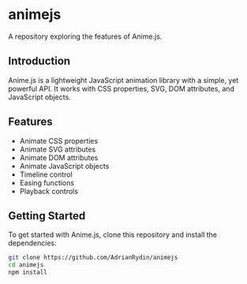 # animejs

A repository exploring the features of Anime.js.

## Introduction

Anime.js is a lightweight JavaScript animation library with a simple, yet powerful API. It works with CSS properties, SVG, DOM attributes, and JavaScript objects.

## Features

- Animate CSS properties
- Animate SVG attributes
- Animate DOM attributes
- Animate JavaScript objects
- Timeline control
- Easing functions
- Playback controls

## Getting Started

To get started with Anime.js, clone this repository and install the dependencies:

```sh
git clone https://github.com/AdrianRydin/animejs
cd animejs
npm install